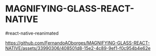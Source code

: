 ##
# MAGNIFYING-GLASS-REACT-NATIVE


#react-native-reanimated


https://github.com/FernandoAOborges/MAGNIFYING-GLASS-REACT-NATIVE/assets/33990306/408501d8-15e2-4c89-9ef1-f0c954b4e62e

